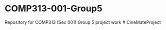# COMP313-001-Group5
Repository for COMP313 (Sec 001) Group 5 project work
#   C i n e M a t e P r o j e c t  
 